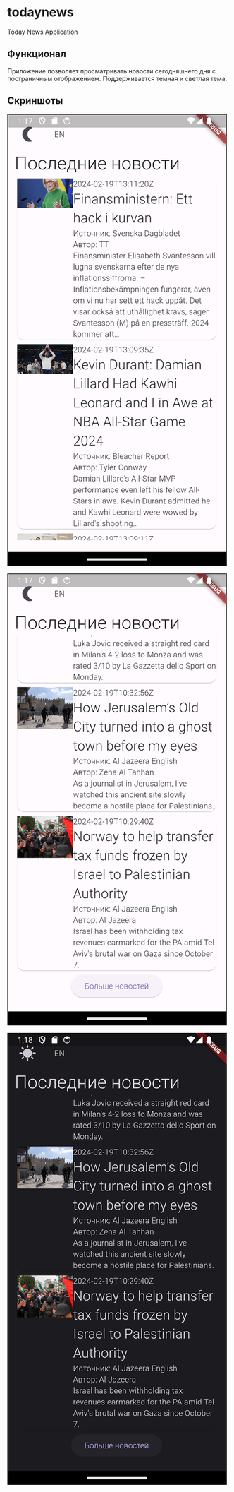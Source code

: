 # todaynews

Today News Application

## Функционал

Приложение позволяет просматривать новости сегодняшнего дня с постраничным отображением. Поддерживается темная и светлая тема.

## Скриншоты

![главный экран](https://github.com/aterehov/flutter-hw1/blob/main/readme/Screenshot_1708435052.png?raw=true)

![следующая страница](https://github.com/aterehov/flutter-hw1/blob/main/readme/Screenshot_1708435076.png?raw=true)

![темная тема](https://github.com/aterehov/flutter-hw1/blob/main/readme/Screenshot_1708435116.png?raw=true)
